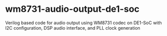 # wm8731-audio-output-de1-soc
Verilog based code for audio output using WM8731 codec on DE1-SoC with I2C configuration, DSP audio interface, and PLL clock generation
